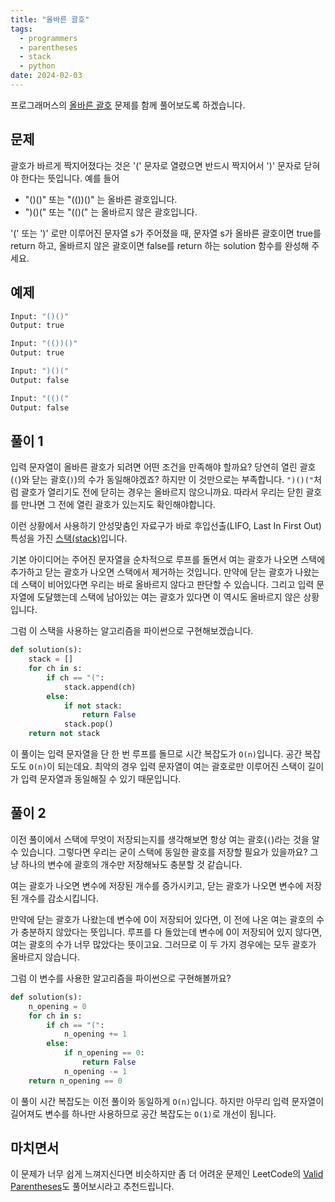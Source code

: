 ```yaml
---
title: "올바른 괄호"
tags:
  - programmers
  - parentheses
  - stack
  - python
date: 2024-02-03
---
```


프로그래머스의 [올바른 괄호](https://school.programmers.co.kr/learn/courses/30/lessons/12909) 문제를 함께 풀어보도록 하겠습니다.

## 문제

괄호가 바르게 짝지어졌다는 것은 '(' 문자로 열렸으면 반드시 짝지어서 ')' 문자로 닫혀야 한다는 뜻입니다. 예를 들어

- "()()" 또는 "(())()" 는 올바른 괄호입니다.
- ")()(" 또는 "(()(" 는 올바르지 않은 괄호입니다.

'(' 또는 ')' 로만 이루어진 문자열 s가 주어졌을 때, 문자열 s가 올바른 괄호이면 true를 return 하고, 올바르지 않은 괄호이면 false를 return 하는 solution 함수를 완성해 주세요.

## 예제

```py
Input: "()()"
Output: true
```

```py
Input: "(())()"
Output: true
```

```py
Input: ")()("
Output: false
```

```py
Input: "(()("
Output: false
```

## 풀이 1

입력 문자열이 올바른 괄호가 되려면 어떤 조건을 만족해야 할까요?
당연히 열린 괄호(`(`)와 닫는 괄호(`)`)의 수가 동일해야겠죠?
하지만 이 것만으로는 부족합니다.
`")()("`처럼 괄호가 열리기도 전에 닫히는 경우는 올바르지 않으니까요.
따라서 우리는 닫힌 괄호를 만나면 그 전에 열린 괄호가 있는지도 확인해야합니다.

이런 상황에서 사용하기 안성맞춤인 자료구가 바로 후입선출(LIFO, Last In First Out) 특성을 가진 [스택(stack)](/data-structures/stack/)입니다.

기본 아이디어는 주어진 문자열을 순차적으로 루프를 돌면서 여는 괄호가 나오면 스택에 추가하고 닫는 괄호가 나오면 스택에서 제거하는 것입니다.
만약에 닫는 괄호가 나왔는데 스택이 비어있다면 우리는 바로 올바르지 않다고 판단할 수 있습니다.
그리고 입력 문자열에 도달했는데 스택에 남아있는 여는 괄호가 있다면 이 역시도 올바르지 않은 상황입니다.

그럼 이 스택을 사용하는 알고리즘을 파이썬으로 구현해보겠습니다.

```py
def solution(s):
    stack = []
    for ch in s:
        if ch == "(":
            stack.append(ch)
        else:
            if not stack:
                return False
            stack.pop()
    return not stack
```

이 풀이는 입력 문자열을 단 한 번 루프를 돌므로 시간 복잡도가 `O(n)`입니다.
공간 복잡도도 `O(n)`이 되는데요.
최악의 경우 입력 문자열이 여는 괄호로만 이루어진 스택이 길이가 입력 문자열과 동일해질 수 있기 때문입니다.

## 풀이 2

이전 풀이에서 스택에 무엇이 저장되는지를 생각해보면 항상 여는 괄호(`(`)라는 것을 알 수 있습니다.
그렇다면 우리는 굳이 스택에 동일한 괄호를 저장할 필요가 있을까요?
그냥 하나의 변수에 괄호의 개수만 저장해놔도 충분할 것 같습니다.

여는 괄호가 나오면 변수에 저장된 개수를 증가시키고, 닫는 괄호가 나오면 변수에 저장된 개수를 감소시킵니다.

만약에 닫는 괄호가 나왔는데 변수에 0이 저장되어 있다면, 이 전에 나온 여는 괄호의 수가 충분하지 않았다는 뜻입니다.
루프를 다 돌았는데 변수에 0이 저장되어 있지 않다면, 여는 괄호의 수가 너무 많았다는 뜻이고요.
그러므로 이 두 가지 경우에는 모두 괄호가 올바르지 않습니다.

그럼 이 변수를 사용한 알고리즘을 파이썬으로 구현해볼까요?

```py
def solution(s):
    n_opening = 0
    for ch in s:
        if ch == "(":
            n_opening += 1
        else:
            if n_opening == 0:
                return False
            n_opening -= 1
    return n_opening == 0
```

이 풀이 시간 복잡도는 이전 풀이와 동일하게 `O(n)`입니다.
하지만 아무리 입력 문자열이 길어져도 변수를 하나만 사용하므로 공간 복잡도는 `O(1)`로 개선이 됩니다.

## 마치면서

이 문제가 너무 쉽게 느껴지신다면 비슷하지만 좀 더 어려운 문제인 LeetCode의 [Valid Parentheses](/problems/valid-parentheses/)도 풀어보시라고 추천드립니다.
